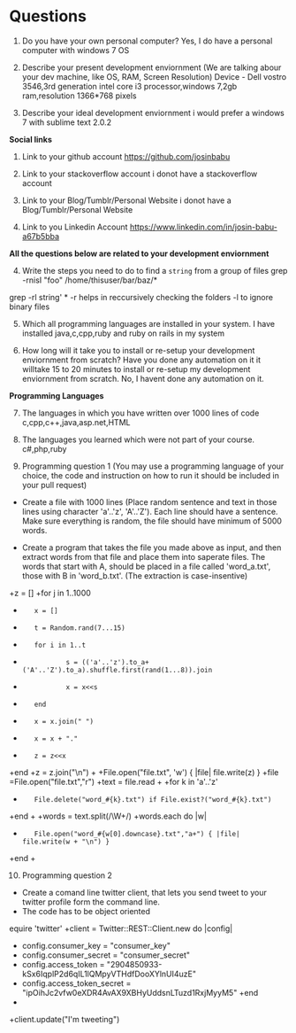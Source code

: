 # Questions

1. Do you have your own personal computer? Yes, I do have a personal computer with windows 7 OS

2. Describe your present development enviornment (We are talking abour your dev machine, like OS, RAM, Screen Resolution) Device - Dell vostro 3546,3rd generation intel core i3 processor,windows 7,2gb ram,resolution 1366*768 pixels

3. Describe your ideal development enviornment  i would prefer a windows 7 with sublime text 2.0.2

**Social links**

1. Link to your github account https://github.com/josinbabu

2. Link to your stackoverflow account i donot have a stackoverflow account

3. Link to your Blog/Tumblr/Personal Website i donot have a Blog/Tumblr/Personal Website

4. Link to you Linkedin Account https://www.linkedin.com/in/josin-babu-a67b5bba

**All the questions below are related to your development enviornment**

4. Write the steps you need to do to find a `string` from a group of files  grep -rnisI "foo" /home/thisuser/bar/baz/*

grep -rl string' * -r helps in reccursively checking the folders -l to ignore binary files

5. Which all programming languages are installed in your system. I have installed java,c,cpp,ruby and ruby on rails in my system

6. How long will it take you to install or re-setup your development enviornment from scratch? Have you done any automation on it 
it willtake 15 to 20 minutes to install or re-setup my development enviornment from scratch. No, I havent done any automation on it.

**Programming Languages**

7. The languages in which you have written over 1000 lines of code c,cpp,c++,java,asp.net,HTML

8. The languages you learned which were not part of your course. c#,php,ruby

9. Programming question 1 (You may use a programming language of your choice, the code and instruction on how to run it should be included in your pull request)

  * Create a file with 1000 lines (Place random sentence and text in those lines using character 'a'..'z', 'A'..'Z'). Each line should have a sentence. Make sure everything is random, the file should have minimum of 5000 words.

  * Create a program that takes the file you made above as input, and then extract words from that file and place them into saperate files. The words that start with A, should be placed in a file called 'word_a.txt', those with B in 'word_b.txt'. (The extraction is case-insentive)
  
 +z = []
 +for j in 1..1000
 +        x = []
 +        t = Random.rand(7...15)
 +        for i in 1..t
 +                s = (('a'..'z').to_a+('A'..'Z').to_a).shuffle.first(rand(1...8)).join
 +                x = x<<s
 +        end
 +        x = x.join(" ")
 +        x = x + "."
 +        z = z<<x
 +end
 +z = z.join("\n")
 +
 +File.open("file.txt", 'w') { |file| file.write(z) }
 +file =File.open("file.txt","r")
 +text = file.read
 +
 +for k in 'a'..'z'
 +        File.delete("word_#{k}.txt") if File.exist?("word_#{k}.txt")
 +end
 +
 +words = text.split(/\W+/)
 +words.each do |w|
 +        File.open("word_#{w[0].downcase}.txt","a+") { |file| file.write(w + "\n") }
 +end
 +

10. Programming question 2

  * Create a comand line twitter client, that lets you send tweet to your twitter profile form the command line.
  * The code has to be object oriented


equire 'twitter'
 +client = Twitter::REST::Client.new do |config|
 +  config.consumer_key        = "consumer_key"
 +  config.consumer_secret     = "consumer_secret"
 +  config.access_token        = "2904850933-kSx6IqplP2d6qIL1lQMpyVTHdfDooXYlnUI4uzE"
 +  config.access_token_secret = "ipOihJc2vfw0eXDR4AvAX9XBHyUddsnLTuzd1RxjMyyM5"
 +end
 +
 +client.update("I'm tweeting")
